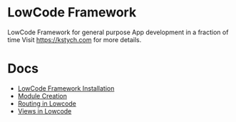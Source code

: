 # LowCode Framework 

LowCode Framework for general purpose App development in a fraction of time Visit https://kstych.com for more details.

# Docs 

- [LowCode Framework Installation](docs/Installation.md)
- [Module Creation](docs/Modules.md)
- [Routing in Lowcode](docs/Routing.md)
- [Views in Lowcode](docs/Views.md)

